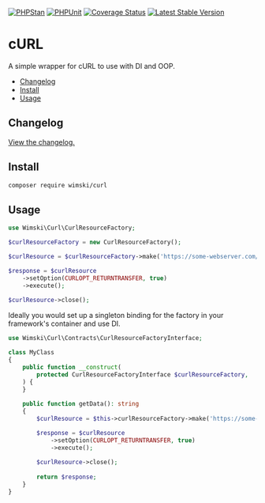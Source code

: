 [![PHPStan](https://github.com/wimski/curl/actions/workflows/phpstan.yml/badge.svg)](https://github.com/wimski/curl/actions/workflows/phpstan.yml)
[![PHPUnit](https://github.com/wimski/curl/actions/workflows/phpunit.yml/badge.svg)](https://github.com/wimski/curl/actions/workflows/phpunit.yml)
[![Coverage Status](https://coveralls.io/repos/github/wimski/curl/badge.svg?branch=master)](https://coveralls.io/github/wimski/curl?branch=master)
[![Latest Stable Version](http://poser.pugx.org/wimski/curl/v)](https://packagist.org/packages/wimski/curl)

# cURL

A simple wrapper for cURL to use with DI and OOP.

* [Changelog](#changelog)
* [Install](#install)
* [Usage](#usage)

## Changelog

[View the changelog.](./CHANGELOG.md)

## Install

```bash
composer require wimski/curl
```

## Usage

```php
use Wimski\Curl\CurlResourceFactory;

$curlResourceFactory = new CurlResourceFactory();

$curlResource = $curlResourceFactory->make('https://some-webserver.com/resource-to-request');

$response = $curlResource
    ->setOption(CURLOPT_RETURNTRANSFER, true)
    ->execute();
    
$curlResource->close();
```

Ideally you would set up a singleton binding for the factory in your framework's container and use DI.

```php
use Wimski\Curl\Contracts\CurlResourceFactoryInterface;

class MyClass
{
    public function __construct(
        protected CurlResourceFactoryInterface $curlResourceFactory,
    ) {
    }
    
    public function getData(): string
    {
        $curlResource = $this->curlResourceFactory->make('https://some-webserver.com/resource-to-request');

        $response = $curlResource
            ->setOption(CURLOPT_RETURNTRANSFER, true)
            ->execute();
            
        $curlResource->close();
        
        return $response;
    }
}
```
